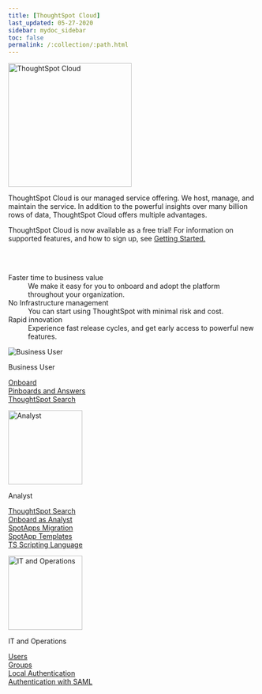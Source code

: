 ```yaml
---
title: [ThoughtSpot Cloud]
last_updated: 05-27-2020
sidebar: mydoc_sidebar
toc: false
permalink: /:collection/:path.html
---
```

<div class="grid-container-opener">

  <div class="grid-child">
    <img src="{{ "/images/ts-cloud-sm.png" | prepend: site.baseurl  }}" alt="ThoughtSpot Cloud" height="250"></div>
  <div class="grid-child">
    <p class="text-opener">ThoughtSpot Cloud is our managed service offering. We host, manage, and maintain the service. In addition to the powerful insights over many billion rows of data, ThoughtSpot Cloud offers multiple advantages.</p><p class="text-opener">ThoughtSpot Cloud is now available as a free trial! For information on supported features, and how to sign up, see <a href="{{ "/admin/ts-cloud/cloud-getting-started.html "| prepend: site.baseurl }}">Getting Started.</a></p>
    </div>
  <div class="grid-child">&nbsp;</div>  <br>
</div>
<div></div>

<div class="text-opener">
  <dl>
    <dlentry>
    <dt>Faster time to business value</dt>
    <dd>We make it easy for you to onboard and adopt the platform throughout your organization.</dd></dlentry>
    <dlentry>
    <dt>No Infrastructure management</dt>
    <dd>You can start using ThoughtSpot with minimal risk and cost.</dd></dlentry>
    <dlentry>
    <dt>Rapid innovation</dt>
    <dd>Experience fast release cycles, and get early  access to powerful new features.</dd></dlentry>
  </dl>
</div>  

<div class="grid-container-persona">
  <div class="grid-child">
    <img src="{{ "/images/persona-business-user.png" | prepend: site.baseurl  }}" alt="Business User">
    <p class="personaTitle">Business User</p>
    <p class="topicLink">
      <a href="{{ "/admin/ts-cloud/business-user-onboarding.html "| prepend: site.baseurl }}">Onboard</a><br>
      <a href="{{ "/admin/ts-cloud/pinboards.html "| prepend: site.baseurl }}"> Pinboards and Answers</a><br>
      <a href="{{ "/admin/ts-cloud/search-assist.html "| prepend: site.baseurl }}">ThoughtSpot Search</a></p>
  </div>
  <div class="grid-child">
    <img class="personaImg" src="{{ "/images/persona-analyst.png" | prepend: site.baseurl  }}" alt="Analyst" height="150">
    <p class="personaTitle">Analyst</p>
    <p class="topicLink">
      <a href="{{ "/admin/ts-cloud/search-assist.html "| prepend: site.baseurl }}">ThoughtSpot Search</a><br>
      <a href="analyst-onboarding.html">Onboard as Analyst</a><br>
      <a href="scriptability.html">SpotApps Migration</a><br>
      <a href="app-templates.html">SpotApp Templates</a><br>
      <a href="tsl.html">TS Scripting Language</a></p>
  </div>
  <div class="grid-child">
    <img class="personaImg" src="{{ "/images/persona-it-ops.png" | prepend: site.baseurl  }}" alt="IT and Operations" height="150">
    <p class="personaTitle">IT and Operations</p>
    <p class="topicLink">
      <a href="users.html">Users</a><br>
      <a href="groups.html">Groups</a><br>
      <a href="authentication-local.html">Local Authentication</a><br>
      <a href="authentication-integration.html">Authentication with SAML</a></p>
  </div>
  <div class="grid-child"></div>
</div>
